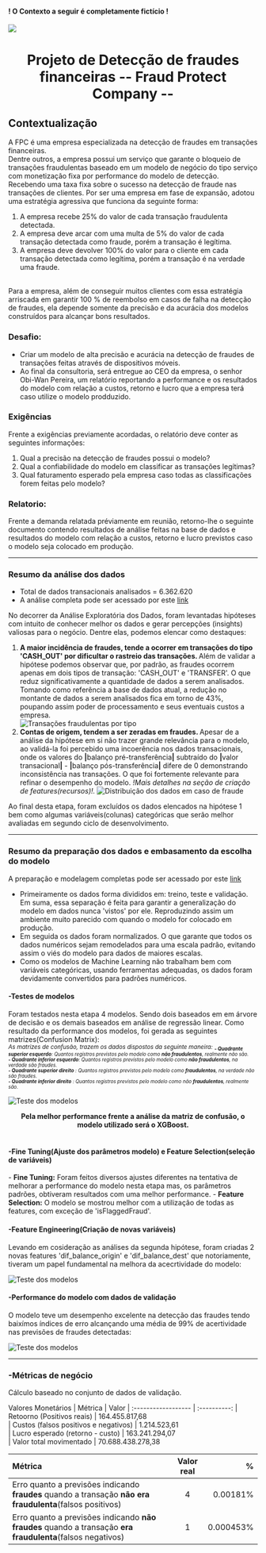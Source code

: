 #### ! O Contexto a seguir é completamente fictício !

![](https://www.bosch.com.br/media/stories/aiot/cyber_security/cyber_security_bosch_banner.png)
# <center> Projeto de Detecção de fraudes financeiras -- Fraud Protect Company -- </center>

## Contextualização
<p>A FPC é uma empresa especializada na detecção de fraudes em transações financeiras. <br>
Dentre outros, a empresa possui um serviço que garante o bloqueio de transações fraudulentas baseado em um modelo de negócio do tipo serviço com monetização fixa por performance do modelo de detecção. Recebendo uma taxa fixa sobre o sucesso na detecção de fraude nas transações de clientes. Por ser uma empresa em fase de expansão, adotou uma estratégia agressiva que funciona da seguinte forma: </p>

1. A empresa recebe 25% do valor de cada transação fraudulenta detectada. 
2. A empresa deve arcar com uma multa de 5% do valor de cada transação detectada como fraude, porém a transação é legítima. 
3. A empresa deve devolver 100% do valor para o cliente em cada transação detectada como legítima, porém a transação é na verdade uma fraude. 

<p><br> Para a empresa, além de conseguir muitos clientes com essa estratégia arriscada em garantir 100 % de reembolso  em casos de falha na detecção de fraudes, ela depende somente da precisão e da acurácia dos modelos construídos para alcançar bons resultados. </p>

### Desafio:
- Criar um modelo de alta precisão e acurácia na detecção de fraudes de transações feitas através de dispositivos móveis.
- Ao final da consultoria, será entregue ao CEO da empresa, o senhor Obi-Wan Pereira, um relatório reportando a performance e os resultados do modelo com relação a custos, retorno e lucro que a empresa terá caso utilize o modelo prodduzido.

### Exigências
Frente a exigências previamente acordadas, o relatório deve conter as seguintes informações:
1. Qual a precisão na detecção de fraudes possui o modelo?
2. Qual a confiabilidade do modelo em classificar as transações legítimas?
3. Qual faturamento esperado pela empresa caso todas as classificações forem feitas pelo modelo?

### Relatorio:
<p>Frente a demanda relatada préviamente em reunião, retorno-lhe o seguinte documento contendo resultados de análise feitas na base de dados e resultados do modelo com relação a custos, retorno e lucro previstos caso o modelo seja colocado em produção.</p>

---

### Resumo da análise dos dados
- Total de dados transacionais analisados = 6.362.620
- A análise completa pode ser acessado por este [link](https://github.com/rsantosluan/fraud_detect/blob/master/Jnotebooks/eda.ipynb)
<p>No decorrer da Análise Exploratória dos Dados, foram levantadas hipóteses com intuito de conhecer melhor os dados e gerar percepções (insights) valiosas para o negócio. Dentre elas, podemos elencar como destaques:

1. <b>A maior incidência de fraudes, tende a ocorrer em transações do tipo 'CASH_OUT' por dificultar o rastreio das transações. </b>
    Além de validar a hipótese podemos observar que, por padrão, as fraudes ocorrem apenas em dois tipos de transação: 'CASH_OUT' e 'TRANSFER'. O que reduz significativamente a quantidade de dados a serem analisados. Tomando como referência a base de dados atual, a redução no montante de dados a serem analisados fica em torno de 43%, poupando assim poder de processamento e seus eventuais custos a empresa. </br>
![Transações fraudulentas por tipo](/img/h1.png)
2. <b>Contas de origem, tendem a ser zeradas em fraudes. </b>
    Apesar de a análise da hipótese em si não trazer grande relevância para o modelo, ao validá-la foi percebido uma incoerência nos dados transacionais, onde os valores do <b>|</b>balanço pré-transferência<b>|</b> subtraído do <b>|</b>valor transacional<b>|</b> - <b>|</b>balanço pós-transferência<b>|</b> difere de 0 demonstrando inconsistência nas transações. O que foi fortemente relevante para refinar o desempenho do modelo. <i>!Mais detalhes na seção de criação de features(recursos)!.</i>
![Distribuição dos dados em caso de fraude](/img/h2.png)
 </p>

 <p>Ao final desta etapa, foram excluídos os dados elencados na hipótese 1 bem como algumas variáveis(colunas) categóricas que serão melhor avaliadas em segundo ciclo de desenvolvimento.</p>

---

### Resumo da preparação dos dados e embasamento da escolha do modelo
A preparação e modelagem completas pode ser acessado por este [link](https://github.com/rsantosluan/fraud_detect/blob/master/Jnotebooks/EDA_basica-C2.ipynb)

- Primeiramente os dados forma divididos em: treino, teste e validação. Em suma, essa separação é feita para garantir a generalização do modelo em dados nunca 'vistos' por ele. Reproduzindo assim um ambiente muito parecido com quando o modelo for colocado em produção.
- Em seguida os dados foram normalizados. O que garante que todos os dados numéricos sejam remodelados para uma escala padrão, evitando assim o viés do modelo para dados de maiores escalas.
- Como os modelos de Machine Learning não trabalham bem com variáveis categóricas, usando ferramentas adequadas, os dados foram devidamente convertidos para padrões numéricos.


#### -Testes de modelos
<p>Foram testados nesta etapa 4 modelos. Sendo dois baseados em em árvore de decisão e os demais baseados em análise de regressão linear.
Como resultado da performance dos modelos, foi gerada as seguintes matrizes(Confusion Matrix):
<br>
<sub> <i> As matrizes de confusão, trazem os dados dispostos da seguinte maneira: 
<sub> <b>- Quadrante superior esquerdo</b>: Quantos registros previstos pelo modelo como <b>não fraudulentos</b>, realmente não são. </br> </sub>
<sub> <b>- Quadrante inferior esquerdo</b>: Quantos registros previstos pelo modelo como <b>não fraudulentos</b>, na verdade são fraudes.  </br></sub>
<sub> <b>- Quadrante superior direito</b> : Quantos registros previstos pelo modelo como <b>fraudulentos</b>, na verdade não são fraudes. </br> </sub>
<sub> <b>- Quadrante inferior direito</b> : Quantos registros previstos pelo modelo como não <b>fraudulentos</b>, realmente são. </br> </p> </sub>
</i> 

![Teste dos modelos](/img/m_perf.png)
<b> <center> Pela melhor performance frente a análise da matriz de confusão, o modelo utilizado será o XGBoost.</b></center>
<br>



#### -Fine Tuning(Ajuste dos parâmetros modelo) e Feature Selection(seleção de variáveis) 
<p>
- <b>Fine Tuning:</b> Foram feitos diversos ajustes diferentes na tentativa de melhorar a performance do modelo nesta etapa mas, os parâmetros padrões, obtiveram resultados com uma melhor performance. 
- <b>Feature Selection:</b> O modelo se mostrou melhor com a utilização de todas as features, com exceção de 'isFlaggedFraud'.
</p> 

#### -Feature Engineering(Criação de novas variáveis)
<p>
Levando em cosideração as análises da segunda hipótese, foram criadas 2 novas features 'dif_balance_origin' e 'dif_balance_dest' que notoriamente, tiveram um papel fundamental na melhora da acecrtividade do modelo:

![Teste dos modelos](/img/fs_perf.png)

#### -Performance do modelo com dados de validação
<p> 
O modelo teve um desempenho excelente na detecção das fraudes tendo baixímos índices de erro alcançando uma média de 99% de acertividade nas previsões de fraudes detectadas:

![Teste dos modelos](/img/mfinal_perf.png)

--- 

### -Métricas de negócio
<p> Cálculo baseado no conjunto de dados de validação. </p>


Valores Monetários
| Métrica                                         | Valor
| :------------------                             | :----------: 
| Retoorno (Positivos reais)                      | 164.455.817,68        
| Custos (falsos positivos e negativos)           | 1.214.523,61        
| Lucro esperado (retorno - custo)                | 163.241.294,07     
| Valor total movimentado                         | 70.688.438.278,38       



| Métrica                                                                                                              | Valor real   | %                  |
| :------------------                                                                                                  | :----------: | -----------------: | 
| Erro quanto a previsões indicando <b> fraudes</b> quando a transação <b>não era fraudulenta</b>(falsos positivos)    |      4       |      0.00181%      |                     
| Erro quanto a previsões indicando <b>não fraudes</b> quando a transação <b>era fraudulenta</b>(falsos negativos)      |      1       |      0.000453%    |                     

